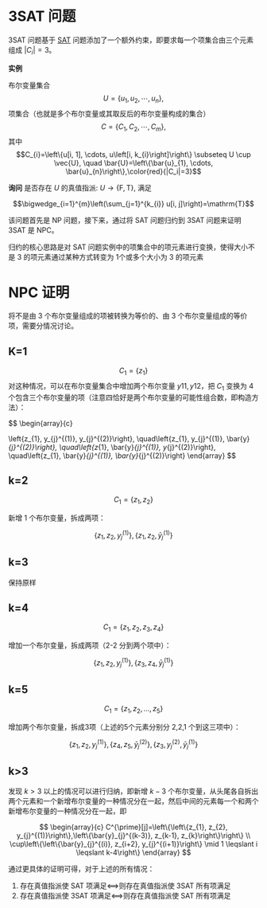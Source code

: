 # 3SAT 问题

3SAT 问题基于 [SAT](sat.html) 问题添加了一个额外约束，即要求每一个项集合由三个元素组成 $|C_i|=3$。

**实例**

布尔变量集合 
$$U=\left\{u_{1}, u_{2}, \cdots, u_{n}\right\},$$ 
项集合（也就是多个布尔变量或其取反后的布尔变量构成的集合）
$$C=\left\{C_{1}, C_{2}, \cdots, C_{m}\right\},$$
其中
$$C_{i}=\left\{u[i, 1], \cdots, u\left[i, k_{i}\right]\right\}
\subseteq U \cup \vec{U}, \quad \bar{U}=\left\{\bar{u}_{1}, \cdots, \bar{u}_{n}\right\},\color{red}{|C_i|=3}$$

**询问** 是否存在 $U$ 的真值指派: 
$U \rightarrow\{\mathrm{F}, \mathrm{T}\},$ 满足 

$$\bigwedge_{i=1}^{m}\left(\sum_{j=1}^{k_{i}} u[i, j]\right)=\mathrm{T}$$

该问题首先是 NP 问题，接下来，通过将 SAT 问题归约到 3SAT 问题来证明 3SAT 是 NPC。

归约的核心思路是对 SAT 问题实例中的项集合中的项元素进行变换，使得大小不是 3 的项元素通过某种方式转变为 1个或多个大小为 3 的项元素

# NPC 证明

将不是由 3 个布尔变量组成的项被转换为等价的、由 3 个布尔变量组成的等价项，需要分情况讨论。

## K=1
$$ C_1=\{z_1\} $$
对这种情况，可以在布尔变量集合中增加两个布尔变量 ${y11, y12}$，把 $C_1$ 变换为 4 个包含三个布尔变量的项（注意四恰好是两个布尔变量的可能性组合数，即构造方法）：

$$
\begin{array}{c}

\left\{z_{1}, y_{j}^{(1)}, y_{j}^{(2)}\right\}, \quad\left\{z_{1}, y_{j}^{(1)}, \bar{y}_{j}^{(2)}\right\}, \quad\left\{z_{1}, \bar{y}_{j}^{(1)}, y_{j}^{(2)}\right\}, \quad\left\{z_{1}, \bar{y}_{j}^{(1)}, \bar{y}_{j}^{(2)}\right\}
\end{array}
$$

## k=2
$$C_1=\{z_1,z_2\}$$

新增 1 个布尔变量，拆成两项：

$$
\left\{z_{1}, z_{2}, y_{j}^{(1)}\right\},\left\{z_{1}, z_{2}, \bar{y}_{j}^{(1)}\right\}
$$

## k=3
保持原样

## k=4
$$C_1=\{z_1,z_2,z_3,z_4\}$$

增加一个布尔变量，拆成两项（2-2 分到两个项中）：

$$
\left\{z_{1}, z_{2}, y_{j}^{(1)}\right\},\left\{z_{3}, z_{4}, \bar{y}_{j}^{(1)}\right\}
$$

## k=5

$$C_1=\{z_1,z_2,...,z_5\}$$

增加两个布尔变量，拆成3项（上述的5个元素分别分 2,2,1 个到这三项中）：

$$
\left\{z_{1}, z_{2}, y_{j}^{(1)}\right\},\left\{z_{4}, z_{5}, \bar{y}_{j}^{(2)}\right\},\left\{z_{3},y_{j}^{(2)} , \bar{y}_{j}^{(1)}\right\}
$$


## k>3 
发现 $k>3$ 以上的情况可以进行归纳，即新增 $k-3$ 个布尔变量，从头尾各自拆出两个元素和一个新增布尔变量的一种情况分在一起，然后中间的元素每一个和两个新增布尔变量的一种情况分在一起，即

$$
\begin{array}{c}
C^{\prime}[j]=\left\{\left\{z_{1}, z_{2}, y_{j}^{(1)}\right\},\left\{\bar{y}_{j}^{(k-3)}, z_{k-1}, z_{k}\right\}\right\} \\
\cup\left\{\left\{\bar{y}_{j}^{(i)}, z_{i+2}, y_{j}^{(i+1)}\right\} \mid 1 \leqslant i \leqslant k-4\right\}
\end{array}
$$



通过更具体的证明可得，对于上述的所有情况：
1. 存在真值指派使 SAT 项满足<==>则存在真值指派使 3SAT 所有项满足
2. 存在真值指派使 3SAT 项满足<==>则存在真值指派使 SAT 所有项满足

